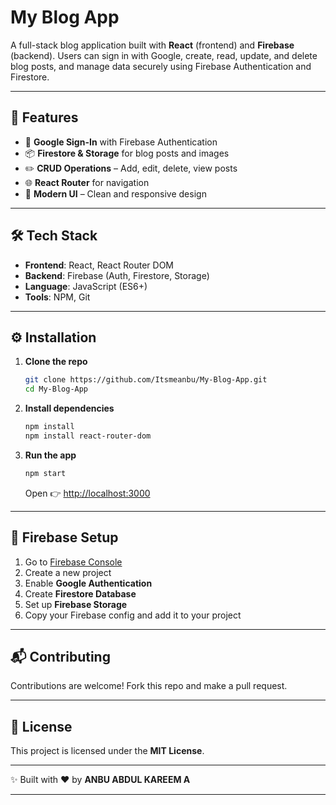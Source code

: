 
# My Blog App

A full-stack blog application built with **React** (frontend) and **Firebase** (backend). Users can sign in with Google, create, read, update, and delete blog posts, and manage data securely using Firebase Authentication and Firestore.

---

## 🚀 Features

* 🔑 **Google Sign-In** with Firebase Authentication
* 📦 **Firestore & Storage** for blog posts and images
* ✏️ **CRUD Operations** – Add, edit, delete, view posts
* 🌐 **React Router** for navigation
* 🎨 **Modern UI** – Clean and responsive design

---

## 🛠️ Tech Stack

* **Frontend**: React, React Router DOM
* **Backend**: Firebase (Auth, Firestore, Storage)
* **Language**: JavaScript (ES6+)
* **Tools**: NPM, Git

---

## ⚙️ Installation

1. **Clone the repo**

   ```bash
   git clone https://github.com/Itsmeanbu/My-Blog-App.git
   cd My-Blog-App
   ```

2. **Install dependencies**

   ```bash
   npm install
   npm install react-router-dom
   ```

3. **Run the app**

   ```bash
   npm start
   ```

   Open 👉 [http://localhost:3000](http://localhost:3000)

---

## 🔐 Firebase Setup

1. Go to [Firebase Console](https://console.firebase.google.com/)
2. Create a new project
3. Enable **Google Authentication**
4. Create **Firestore Database**
5. Set up **Firebase Storage**
6. Copy your Firebase config and add it to your project

---

## 📬 Contributing

Contributions are welcome! Fork this repo and make a pull request.

---

## 📄 License

This project is licensed under the **MIT License**.

---

✨ Built with ❤️ by **ANBU ABDUL KAREEM A**

---



